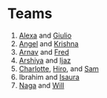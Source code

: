 # Teams

1. [Alexa](alexachan.md) and [Giulio](giulio.md)
1. [Angel](angel.md) and [Krishna](Krishna.md)
1. [Arnav](arnav.md) and [Fred](fred.md)
1. [Arshiya](arshiya.md) and [Ijaz](ijaz.md)
1. [Charlotte](charlotte.md), [Hiro](hiro.md), and [Sam](sam.md)
1. Ibrahim and [Isaura](isaura.md)
1. [Naga](naga.md) and [Will](willfrolich.md)
